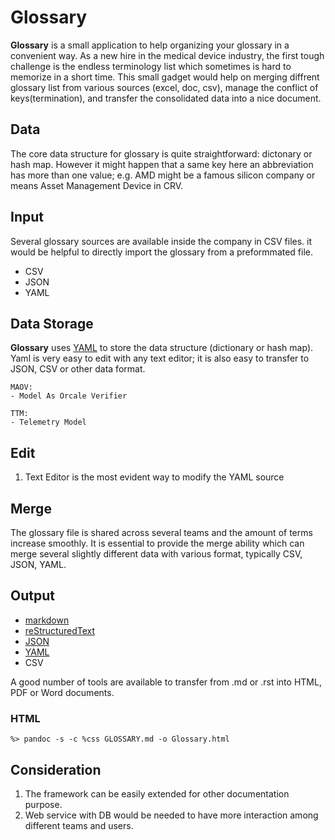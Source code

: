 # Glossary

**Glossary** is a small application to help organizing your glossary in a 
convenient way. As a new hire in the medical device industry, the first tough 
challenge is the endless terminology list which sometimes is hard to memorize 
in a short time. This small gadget would help on merging diffrent glossary list
from various sources (excel, doc, csv), manage the conflict of keys(termination), 
and transfer the consolidated data into a nice document.

## Data

The core data structure for glossary is quite straightforward: dictonary or hash
map. However it might happen that a same key here an abbreviation has more than 
one value; e.g. AMD might be a famous silicon company or means Asset Management
Device in CRV. 

## Input

Several glossary sources are available inside the company in CSV files. it would 
be helpful to directly import the glossary from a preformmated file.

- CSV
- JSON
- YAML

## Data Storage

**Glossary** uses [YAML](http://yaml.org/spec/1.2/spec.html) to store the data 
structure (dictionary or hash map). Yaml is very easy to edit with any text 
editor; it is also easy to transfer to JSON, CSV or other data format. 

    MAOV:
    - Model As Orcale Verifier

    TTM: 
    - Telemetry Model

## Edit

1. Text Editor is the most evident way to modify the YAML source

## Merge

The glossary file is shared across several teams and the amount of 
terms increase smoothly. It is essential to provide the merge ability
which can merge several slightly different data with various format,
typically CSV, JSON, YAML.

## Output

- [markdown](http://daringfireball.net/projects/markdown/syntax)
- [reStructuredText](http://docutils.sourceforge.net/rst.html) 
- [JSON](http://www.json.org/)
- [YAML](http://www.yaml.org/spec/1.2/spec.html)
- CSV

A good number of tools are available to transfer from .md or .rst into HTML, 
PDF or Word documents. 

### HTML

`%> pandoc -s -c %css GLOSSARY.md -o Glossary.html`

## Consideration

1. The framework can be easily extended for other documentation purpose. 
2. Web service with DB would be needed to have more interaction among different
teams and users. 